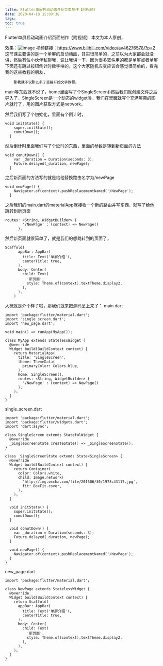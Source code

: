 ```yaml
---
title: Flutter单屏启动动画介绍页面制作【附视频】
date: 2020-04-18 15:00:38
tags:
toc: true
---
```

Flutter单屏启动动画介绍页面制作【附视频】
本文为本人原创，

效果：![image](http://upload-images.jianshu.io/upload_images/14347887-cb96fed106fb127a.gif?imageMogr2/auto-orient/strip)
视频链接：https://www.bilibili.com/video/av46276578/?p=2
 这节课主要讲的是一个单屏的启动动画，其实很简单的，之前以为大家都会就没讲，然后有位小伙伴私聊我，说让我讲一下，因为很多软件用的都是单屏或者单屏下面还有跳过按钮倒计时数字啥的，这个大家随机应变应该会感觉很简单的，看完我的这些教程的朋友，

        那我就不说那么多了直接开始文字教程。

main等东西就不说了，home里面写了个SingleScreen()然后我们就创建文件之后导入了，SingleScreen是一个动态的widget类，我们在里面就写个充满屏幕的图片就行了，用的图片获取方式是network，

然后我们写了个初始化，里面有个倒计时，
```
void initState() { 
    super.initState();
    conutDown();
  }
```
然后倒计时里面我们写了个延时的东西，里面的参数是转到新页面的方法
```
void conutDown() {
    var _duration = Duration(seconds: 3);
    Future.delayed(_duration, newPage);
  }
```
之后新页面的方法写的就是给他替换路由名字为/newPage
```
void newPage() {
    Navigator.of(context).pushReplacementNamed('/NewPage');
  }
```
之后我们的main.dart的materialApp就接收一个新的路由并写东西，就写了给他跳转到新页面
```
routes: <String, WidgetBuilder> {
        '/NewPage' : (context) => NewPage()
      },
```
然后新页面就很简单了，就是我们的想跳转到的页面了，
```
Scaffold(
      appBar: AppBar(
        title: Text('单屏介绍'),
        centerTitle: true,
      ),
      body: Center(
        child: Text(
          '新页面',
          style: Theme.of(context).textTheme.display2,
        ),
      ),
    )
```
大概就是介个样子啦，那我们就来把源码呈上来了：
main.dart
```
import 'package:flutter/material.dart';
import 'single_screen.dart';
import 'new_page.dart';

void main() => runApp(MyApp());

class MyApp extends StatelessWidget {
  @override
  Widget build(BuildContext context) {
    return MaterialApp(
      title: 'SingleScreen',
      theme: ThemeData(
        primaryColor: Colors.blue,
      ),
      home: SingleScreen(),
      routes: <String, WidgetBuilder> {
        '/NewPage' : (context) => NewPage()
      },
    );
  }
}
```
single_screen.dart
```
import 'package:flutter/material.dart';
import 'package:flutter/widgets.dart';
import 'dart:async';

class SingleScreen extends StatefulWidget {
  @override
  _SingleScreenState createState() => _SingleScreenState();
}

class _SingleScreenState extends State<SingleScreen> {
  @override
  Widget build(BuildContext context) {
    return Container(
      color: Colors.white,
      child: Image.network(
        'http://img.wxcha.com/file/201606/30/1978c43117.jpg',
        fit: BoxFit.cover,
      ),
    );
  }

  void initState() { 
    super.initState();
    conutDown();
  }

  void conutDown() {
    var _duration = Duration(seconds: 3);
    Future.delayed(_duration, newPage);
  }

  void newPage() {
    Navigator.of(context).pushReplacementNamed('/NewPage');
  }
}
```
new_page.dart
```
import 'package:flutter/material.dart';

class NewPage extends StatelessWidget {
  @override
  Widget build(BuildContext context) {
    return Scaffold(
      appBar: AppBar(
        title: Text('单屏介绍'),
        centerTitle: true,
      ),
      body: Center(
        child: Text(
          '新页面',
          style: Theme.of(context).textTheme.display2,
        ),
      ),
    );
  }
}
```
